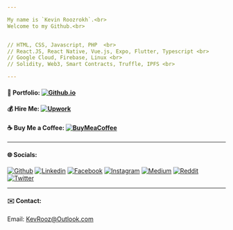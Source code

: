 ```yaml
---

My name is `Kevin Roozrokh`.<br>
Welcome to my Github.<br>


// HTML, CSS, Javascript, PHP  <br>
// React.JS, React Native, Vue.js, Expo, Flutter, Typescript <br>
// Google Cloud, Firebase, Linux <br>
// Solidity, Web3, Smart Contracts, Truffle, IPFS <br>

---
```

#### 📒 Portfolio: [![Github.io](https://img.shields.io/badge/-Github.io-black?style=flat-square&logo=Github&logoColor=white)](https://kevinroozrokh.github.io/)
#### 💰 Hire Me: [![Upwork](https://img.shields.io/badge/-Upwork-green?style=flat-square&logo=Upwork&logoColor=black)](https://twitter.com/kevinkayvan)
#### ☕ Buy Me a Coffee: [![BuyMeaCoffee](https://img.shields.io/badge/-Buymeacoffee-yellow?style=flat-square&logo=Buymeacoffee&logoColor=black)](https://Buymeacoffee.com/kevrooz)

---

#### 🌐 Socials:

[![Github](https://img.shields.io/badge/-Github-gray?style=flat-square&logo=Github&logoColor=white)](https://github.com/KevinRoozrokh)
[![Linkedin](https://img.shields.io/badge/-LinkedIn-darkblue?style=flat-square&logo=Linkedin&logoColor=white)](https://www.linkedin.com/in/kevin-roozrokh/)
[![Facebook](https://img.shields.io/badge/-Facebook-blue?style=flat-square&logo=Facebook&logoColor=white)](https://www.facebook.com/kevinkayvan/)
[![Instagram](https://img.shields.io/badge/-Instagram-red?style=flat-square&logo=Instagram&logoColor=white)](https://www.instagram.com/donkayvan/)
[![Medium](https://img.shields.io/badge/-Medium-white?style=flat-square&logo=Medium&logoColor=black)](https://medium.com/@kroozrokh)
[![Reddit](https://img.shields.io/badge/-Reddit-black?style=flat-square&logo=Reddit&logoColor=orange)](https://reddit.com/user/KevinKayvan)
[![Twitter](https://img.shields.io/badge/-Twitter-teal?style=flat-square&logo=Twitter&logoColor=white)](https://twitter.com/kevinkayvan)


---
#### ✉️ Contact:

Email: KevRooz@Outlook.com


<!--
**KevinRoozrokh/KevinRoozrokh** is a ✨ _special_ ✨ repository because its `README.md` (this file) appears on your GitHub profile.

Here are some ideas to get you started:

- 🔭 I’m currently working on ...
- 🌱 I’m currently learning ...
- 👯 I’m looking to collaborate on ...
- 🤔 I’m looking for help with ...
- 💬 Ask me about ...
- 📫 How to reach me: ...
- 😄 Pronouns: ...
- ⚡ Fun fact: ...
-->
